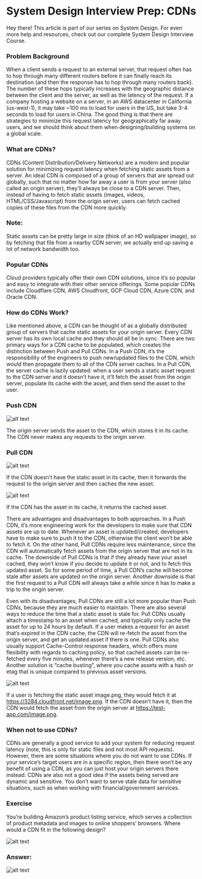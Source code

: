 # System Design Interview Prep: CDNs
Hey there! This article is part of our series on System Design. For even more help and resources, check out our complete System Design Interview Course.
### Problem Background
When a client sends a request to an external server, that request often has to hop through many different routers before it can finally reach its destination (and then the response has to hop through many routers back). The number of these hops typically increases with the geographic distance between the client and the server, as well as the latency of the request. If a company hosting a website on a server, in an AWS datacenter in California (us-west-1), it may take ~100 ms to load for users in the US, but take 3-4 seconds to load for users in China. The good thing is that there are strategies to minimize this request latency for geographically far away users, and we should think about them when designing/building systems on a global scale.

### What are CDNs?
CDNs (Content Distribution/Delivery Networks) are a modern and popular solution for minimizing request latency when fetching static assets from a server. An ideal CDN is composed of a group of servers that are spread out globally, such that no matter how far away a user is from your server (also called an origin server), they’ll always be close to a CDN server. Then, instead of having to fetch static assets (images, videos, HTML/CSS/Javascript) from the origin server, users can fetch cached copies of these files from the CDN more quickly.

### Note: 
Static assets can be pretty large in size (think of an HD wallpaper image), so by fetching that file from a nearby CDN server, we actually end up saving a lot of network bandwidth too.

### Popular CDNs
Cloud providers typically offer their own CDN solutions, since it’s so popular and easy to integrate with their other service offerings. Some popular CDNs include Cloudflare CDN, AWS Cloudfront, GCP Cloud CDN, Azure CDN, and Oracle CDN.

### How do CDNs Work?
Like mentioned above, a CDN can be thought of as a globally distributed group of servers that cache static assets for your origin server. Every CDN server has its own local cache and they should all be in sync. There are two primary ways for a CDN cache to be populated, which creates the distinction between Push and Pull CDNs. In a Push CDN, it’s the responsibility of the engineers to push new/updated files to the CDN, which would then propagate them to all of the CDN server caches. In a Pull CDN, the server cache is lazily updated: when a user sends a static asset request to the CDN server and it doesn’t have it, it’ll fetch the asset from the origin server, populate its cache with the asset, and then send the asset to the user.

### Push CDN
![alt text](https://github.com/revathyarunachalam/system_design/assests/blob/main/cdn1.png?raw=true)

The origin server sends the asset to the CDN, which stores it in its cache. The CDN never makes any requests to the origin server.

### Pull CDN

![alt text](https://github.com/revathyarunachalam/system_design/assests/blob/main/cdn2.png?raw=true)

If the CDN doesn’t have the static asset in its cache, then it forwards the request to the origin server and then caches the new asset.

![alt text](https://github.com/revathyarunachalam/system_design/assests/blob/main/cdn3.png?raw=true)

If the CDN has the asset in its cache, it returns the cached asset.

There are advantages and disadvantages to both approaches. In a Push CDN, it’s more engineering work for the developers to make sure that CDN assets are up to date. Whenever an asset is updated/created, developers have to make sure to push it to the CDN, otherwise the client won’t be able to fetch it. On the other hand, Pull CDNs require less maintenance, since the CDN will automatically fetch assets from the origin server that are not in its cache. The downside of Pull CDNs is that if they already have your asset cached, they won’t know if you decide to update it or not, and to fetch this updated asset. So for some period of time, a Pull CDN’s cache will become stale after assets are updated on the origin server. Another downside is that the first request to a Pull CDN will always take a while since it has to make a trip to the origin server.

Even with its disadvantages, Pull CDNs are still a lot more popular than Push CDNs, because they are much easier to maintain. There are also several ways to reduce the time that a static asset is stale for. Pull CDNs usually attach a timestamp to an asset when cached, and typically only cache the asset for up to 24 hours by default. If a user makes a request for an asset that’s expired in the CDN cache, the CDN will re-fetch the asset from the origin server, and get an updated asset if there is one. Pull CDNs also usually support Cache-Control response headers, which offers more flexibility with regards to caching policy, so that cached assets can be re-fetched every five minutes, whenever there’s a new release version, etc. Another solution is “cache busting”, where you cache assets with a hash or etag that is unique compared to previous asset versions.

![alt text](https://github.com/revathyarunachalam/system_design/assests/blob/main/cdn4.png?raw=true)

If a user is fetching the static asset image.png, they would fetch it at https://3284.cloudfront.net/image.png. If the CDN doesn’t have it, then the CDN would fetch the asset from the origin server at https://test-app.com/image.png.

### When not to use CDNs?
CDNs are generally a good service to add your system for reducing request latency (note, this is only for static files and not most API requests). However, there are some situations where you do not want to use CDNs. If your service’s target users are in a specific region, then there won’t be any benefit of using a CDN, as you can just host your origin servers there instead. CDNs are also not a good idea if the assets being served are dynamic and sensitive. You don’t want to serve stale data for sensitive situations, such as when working with financial/government services.

### Exercise
You’re building Amazon’s product listing service, which serves a collection of product metadata and images to online shoppers’ browsers. Where would a CDN fit in the following design?

![alt text](https://github.com/revathyarunachalam/system_design/assests/blob/main/cdn5.png?raw=true)

### Answer:
![alt text](https://github.com/revathyarunachalam/system_design/assests/blob/main/cdn6.png?raw=true)


